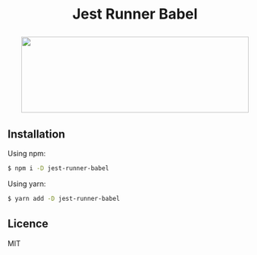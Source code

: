 <h1 align="center">
  <p>Jest Runner Babel</p>
  <img src="http://dp.hanlon.io/102R312w2i39/babel-jest-squashed.png" height="150" width="450"/>
</h1>

## Installation

Using npm:

```bash
$ npm i -D jest-runner-babel
```

Using yarn:

```bash
$ yarn add -D jest-runner-babel
```

## Licence

MIT
